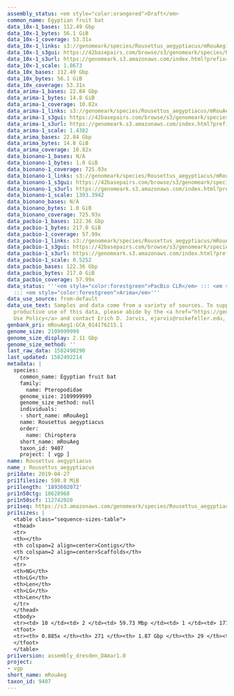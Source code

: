 ```yaml
---
assembly_status: <em style="color:orangered">Draft</em>
common_name: Egyptian fruit bat
data_10x-1_bases: 112.49 Gbp
data_10x-1_bytes: 56.1 GiB
data_10x-1_coverage: 53.31x
data_10x-1_links: s3://genomeark/species/Rousettus_aegyptiacus/mRouAeg1/genomic_data/10x/<br>
data_10x-1_s3gui: https://42basepairs.com/browse/s3/genomeark/species/Rousettus_aegyptiacus/mRouAeg1/genomic_data/10x/
data_10x-1_s3url: https://genomeark.s3.amazonaws.com/index.html?prefix=species/Rousettus_aegyptiacus/mRouAeg1/genomic_data/10x/
data_10x-1_scale: 1.8673
data_10x_bases: 112.49 Gbp
data_10x_bytes: 56.1 GiB
data_10x_coverage: 53.31x
data_arima-1_bases: 22.84 Gbp
data_arima-1_bytes: 14.8 GiB
data_arima-1_coverage: 10.82x
data_arima-1_links: s3://genomeark/species/Rousettus_aegyptiacus/mRouAeg1/genomic_data/arima/<br>
data_arima-1_s3gui: https://42basepairs.com/browse/s3/genomeark/species/Rousettus_aegyptiacus/mRouAeg1/genomic_data/arima/
data_arima-1_s3url: https://genomeark.s3.amazonaws.com/index.html?prefix=species/Rousettus_aegyptiacus/mRouAeg1/genomic_data/arima/
data_arima-1_scale: 1.4382
data_arima_bases: 22.84 Gbp
data_arima_bytes: 14.8 GiB
data_arima_coverage: 10.82x
data_bionano-1_bases: N/A
data_bionano-1_bytes: 1.0 GiB
data_bionano-1_coverage: 725.93x
data_bionano-1_links: s3://genomeark/species/Rousettus_aegyptiacus/mRouAeg1/genomic_data/bionano/<br>
data_bionano-1_s3gui: https://42basepairs.com/browse/s3/genomeark/species/Rousettus_aegyptiacus/mRouAeg1/genomic_data/bionano/
data_bionano-1_s3url: https://genomeark.s3.amazonaws.com/index.html?prefix=species/Rousettus_aegyptiacus/mRouAeg1/genomic_data/bionano/
data_bionano-1_scale: 1393.3942
data_bionano_bases: N/A
data_bionano_bytes: 1.0 GiB
data_bionano_coverage: 725.93x
data_pacbio-1_bases: 122.36 Gbp
data_pacbio-1_bytes: 217.0 GiB
data_pacbio-1_coverage: 57.99x
data_pacbio-1_links: s3://genomeark/species/Rousettus_aegyptiacus/mRouAeg1/genomic_data/pacbio/<br>
data_pacbio-1_s3gui: https://42basepairs.com/browse/s3/genomeark/species/Rousettus_aegyptiacus/mRouAeg1/genomic_data/pacbio/
data_pacbio-1_s3url: https://genomeark.s3.amazonaws.com/index.html?prefix=species/Rousettus_aegyptiacus/mRouAeg1/genomic_data/pacbio/
data_pacbio-1_scale: 0.5252
data_pacbio_bases: 122.36 Gbp
data_pacbio_bytes: 217.0 GiB
data_pacbio_coverage: 57.99x
data_status: '''<em style="color:forestgreen">PacBio CLR</em> ::: <em style="color:forestgreen">10x</em>
  ::: <em style="color:forestgreen">Arima</em>'''
data_use_source: from-default
data_use_text: Samples and data come from a variety of sources. To support fair and
  productive use of this data, please abide by the <a href="https://genome10k.soe.ucsc.edu/data-use-policies/">Data
  Use Policy</a> and contact Erich D. Jarvis, ejarvis@rockefeller.edu, with any questions.
genbank_pri: mRouAeg1:GCA_014176215.1
genome_size: 2109999999
genome_size_display: 2.11 Gbp
genome_size_method: ''
last_raw_data: 1582490290
last_updated: 1582492214
metadata: |
  species:
    common_name: Egyptian fruit bat
    family:
      name: Pteropodidae
    genome_size: 2109999999
    genome_size_method: null
    individuals:
    - short_name: mRouAeg1
    name: Rousettus aegyptiacus
    order:
      name: Chiroptera
    short_name: mRouAeg
    taxon_id: 9407
    project: [ vgp ]
name: Rousettus aegyptiacus
name_: Rousettus_aegyptiacus
pri1date: 2019-04-27
pri1filesize: 598.8 MiB
pri1length: '1893602072'
pri1n50ctg: 18628968
pri1n50scf: 112742020
pri1seq: https://s3.amazonaws.com/genomeark/species/Rousettus_aegyptiacus/mRouAeg1/assembly_dresden_DAmar1.0/mRouAeg1.pri.asm.20190427.fasta.gz
pri1sizes: |
  <table class="sequence-sizes-table">
  <thead>
  <tr>
  <th></th>
  <th colspan=2 align=center>Contigs</th>
  <th colspan=2 align=center>Scaffolds</th>
  </tr>
  <tr>
  <th>NG</th>
  <th>LG</th>
  <th>Len</th>
  <th>LG</th>
  <th>Len</th>
  </tr>
  </thead>
  <tbody>
  <tr><td> 10 </td><td> 2 </td><td> 59.73 Mbp </td><td> 1 </td><td> 177.60 Mbp </td></tr><tr><td> 20 </td><td> 7 </td><td> 41.71 Mbp </td><td> 2 </td><td> 173.79 Mbp </td></tr><tr><td> 30 </td><td> 12 </td><td> 31.55 Mbp </td><td> 3 </td><td> 160.59 Mbp </td></tr><tr><td> 40 </td><td> 20 </td><td> 24.21 Mbp </td><td> 5 </td><td> 115.50 Mbp </td></tr><tr style="background-color:#cccccc;"><td> 50 </td><td> 30 </td><td style="background-color:#88ff88;"> 18.63 Mbp </td><td> 7 </td><td style="background-color:#88ff88;"> 112.74 Mbp </td></tr><tr><td> 60 </td><td> 43 </td><td> 13.65 Mbp </td><td> 8 </td><td> 106.50 Mbp </td></tr><tr><td> 70 </td><td> 63 </td><td> 8.03 Mbp </td><td> 11 </td><td> 94.23 Mbp </td></tr><tr><td> 80 </td><td> 100 </td><td> 4.03 Mbp </td><td> 13 </td><td> 61.85 Mbp </td></tr><tr><td> 90 </td><td> 0 </td><td>  </td><td> 0 </td><td>  </td></tr><tr><td> 100 </td><td> 0 </td><td>  </td><td> 0 </td><td>  </td></tr></tbody>
  <tfoot>
  <tr><th> 0.885x </th><th> 271 </th><th> 1.87 Gbp </th><th> 29 </th><th> 1.89 Gbp </th></tr>
  </tfoot>
  </table>
pri1version: assembly_dresden_DAmar1.0
project:
- vgp
short_name: mRouAeg
taxon_id: 9407
---
```

